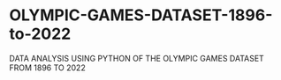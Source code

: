 # OLYMPIC-GAMES-DATASET-1896-to-2022
DATA ANALYSIS USING PYTHON OF THE OLYMPIC GAMES DATASET FROM 1896 TO 2022

